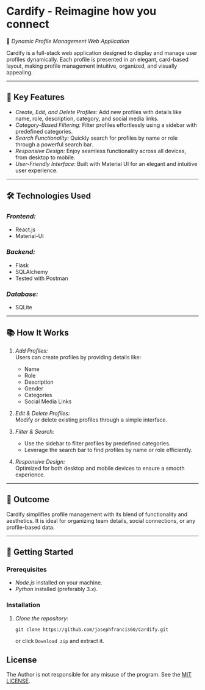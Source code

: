 # Cardify - Reimagine how you connect
🚀 *Dynamic Profile Management Web Application*  

Cardify is a full-stack web application designed to display and manage user profiles dynamically. Each profile is presented in an elegant, card-based layout, making profile management intuitive, organized, and visually appealing.  

---

## 🔑 Key Features  
- *Create, Edit, and Delete Profiles:* Add new profiles with details like name, role, description, category, and social media links.  
- *Category-Based Filtering:* Filter profiles effortlessly using a sidebar with predefined categories.  
- *Search Functionality:* Quickly search for profiles by name or role through a powerful search bar.  
- *Responsive Design:* Enjoy seamless functionality across all devices, from desktop to mobile.  
- *User-Friendly Interface:* Built with Material UI for an elegant and intuitive user experience.  

---

## 🛠 Technologies Used  

### *Frontend:*  
- React.js  
- Material-UI  

### *Backend:*  
- Flask  
- SQLAlchemy 
- Tested with Postman  

### *Database:*  
- SQLite  

---

## 📚 How It Works  

1. *Add Profiles:*  
   Users can create profiles by providing details like:  
   - Name  
   - Role  
   - Description  
   - Gender  
   - Categories  
   - Social Media Links  

2. *Edit & Delete Profiles:*  
   Modify or delete existing profiles through a simple interface.  

3. *Filter & Search:*  
   - Use the sidebar to filter profiles by predefined categories.  
   - Leverage the search bar to find profiles by name or role efficiently.  

4. *Responsive Design:*  
   Optimized for both desktop and mobile devices to ensure a smooth experience.  

---

## 🎯 Outcome  
Cardify simplifies profile management with its blend of functionality and aesthetics. It is ideal for organizing team details, social connections, or any profile-based data.  

---

## 🚀 Getting Started  

### Prerequisites  
- *Node.js* installed on your machine.  
- *Python* installed (preferably 3.x).  

### Installation  

1. *Clone the repository:*  
    ```
    git clone https://github.com/josephfrancis60/Cardify.git
    ```
    or click `Download zip` and extract it.
   

## License
The Author is not responsible for any misuse of the program. See the [MIT LICENSE](./LICENSE). 
